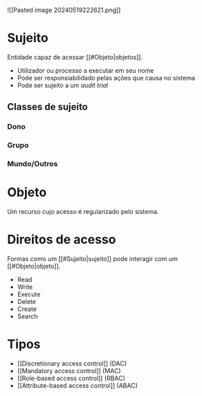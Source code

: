 ![[Pasted image 20240519222621.png]]
# Sujeito
Entidade capaz de acessar [[#Objeto|objetos]].
- Utilizador ou processo a executar em seu nome
- Pode ser responsiabilidado pelas ações que causa no sistema
- Pode ser sujeito a um *audit trial*
## Classes de sujeito
### Dono
### Grupo
### Mundo/Outros

# Objeto
Um recurso cujo acesso é regularizado pelo sistema.
# Direitos de acesso
Formas como um [[#Sujeito|sujeito]] pode interagir com um [[#Objeto|objeto]].
- Read
- Write
- Execute
- Delete
- Create
- Search

# Tipos
- [[Discretionary access control]] (DAC)
- [[Mandatory access control]] (MAC)
- [[Role-based access control]] (RBAC)
- [[Attribute-based access control]] (ABAC)
